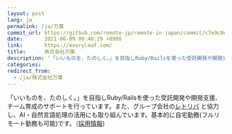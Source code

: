 ```yaml
---
layout: post
lang: ja
permalink: /ja/万葉
commit_url: https://github.com/remote-jp/remote-in-japan/commit/c7e9c0dbf967ec04bff4addfb198fad91c543c05
date:       2021-06-09 09:40:29 +0900
link:       https://everyleaf.com/
title:      株式会社万葉
description: '「いいものを、たのしく。」を目指しRuby/Railsを使った受託開発や開発支援、チーム育成のサポートを行っています。また、グループ会社のレトリバ と協力し、AI・自然言語処理の活用にも取り組んでいます。基本的に自宅勤務(フルリモート勤務も可能)です。（採用情報)'
categories: 
redirect_from:
  - /ja/株式会社万葉
---
```


<p>「いいものを、たのしく。」を目指しRuby/Railsを使った受託開発や開発支援、チーム育成のサポートを行っています。また、グループ会社の<a href="https://retrieva.jp/">レトリバ</a> と協力し、AI・自然言語処理の活用にも取り組んでいます。基本的に自宅勤務(フルリモート勤務も可能)です。（<a href="https://everyleaf.com/we-are-hiring">採用情報</a>)</p>
